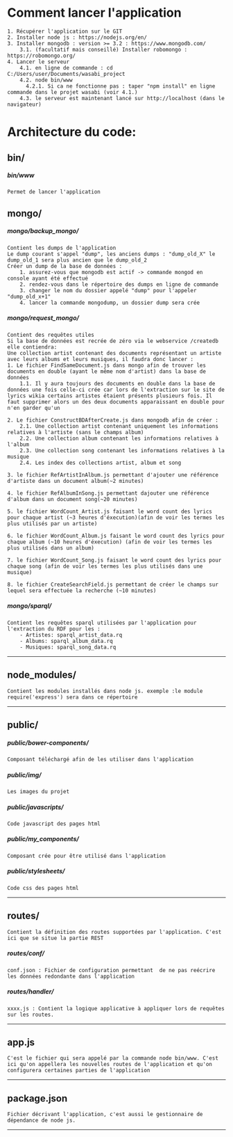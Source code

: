 
Comment lancer l'application
=======
 	1. Récupérer l'application sur le GIT
  	2. Installer node js : https://nodejs.org/en/
  	3. Installer mongodb : version >= 3.2 : https://www.mongodb.com/  
  		3.1. (facultatif mais conseillé) Installer robomongo : https://robomongo.org/
  	4. Lancer le serveur  
		4.1. en ligne de commande : cd C:/Users/user/Documents/wasabi_project  
        4.2. node bin/www  
          4.2.1. Si ca ne fonctionne pas : taper "npm install" en ligne commande dans le projet wasabi (voir 4.1.)  
        4.3. le serveur est maintenant lancé sur http://localhost (dans le navigateur)



Architecture du code:
=======
## bin/
##### bin/www  
	Permet de lancer l'application  



## mongo/
##### mongo/backup_mongo/  
	Contient les dumps de l'application  
	Le dump courant s'appel "dump", les anciens dumps : "dump_old_X" le dump_old_1 sera plus ancien que le dump_old_2  
	Créer un dump de la base de données :   
		1. assurez-vous que mongodb est actif -> commande mongod en console ayant été effectué  
		2. rendez-vous dans le répertoire des dumps en ligne de commande   
		3. changer le nom du dossier appelé "dump" pour l'appeler "dump_old_x+1"  
		4. lancer la commande mongodump, un dossier dump sera crée  



##### mongo/request_mongo/  
	Contient des requêtes utiles  
	Si la base de données est recrée de zéro via le webservice /createdb elle contiendra:  
	Une collection artist contenant des documents représentant un artiste avec leurs albums et leurs musiques, il faudra donc lancer :  
	1. Le fichier FindSameDocument.js dans mongo afin de trouver les documents en double (ayant le même nom d'artist) dans la base de 	données
		1.1. Il y aura toujours des documents en double dans la base de données une fois celle-ci crée car lors de l'extraction sur le site de lyrics wikia certains artistes étaient présents plusieurs fois. Il faut supprimer alors un des deux documents apparaissant en double pour n'en garder qu'un

	2. Le fichier ConstructBDAfterCreate.js dans mongodb afin de créer :
		2.1. Une collection artist contenant uniquement les informations relatives à l'artiste (sans le champs album)
		2.2. Une collection album contenant les informations relatives à l'album
		2.3. Une collection song contenant les informations relatives à la musique
		2.4. Les index des collections artist, album et song

	3. le fichier RefArtistInAlbum.js permettant d'ajouter une référence d'artiste dans un document album(~2 minutes)

	4. le fichier RefAlbumInSong.js permettant dajouter une référence d'album dans un document song(~20 minutes)

	5. le fichier WordCount_Artist.js faisant le word count des lyrics pour chaque artist (~3 heures d'éxecution)(afin de voir les termes les plus utilisés par un artiste)

	6. le fichier WordCount_Album.js faisant le word count des lyrics pour chaque album (~10 heures d'éxecution) (afin de voir les termes les plus utilisés dans un album)

	7. le fichier WordCount_Song.js faisant le word count des lyrics pour chaque song (afin de voir les termes les plus utilisés dans une musique)

	8. le fichier CreateSearchField.js permettant de créer le champs sur lequel sera effectuée la recherche (~10 minutes)



##### mongo/sparql/
	Contient les requêtes sparql utilisées par l'application pour l'extraction du RDF pour les :  
		- Artistes: sparql_artist_data.rq  
		- Albums: sparql_album_data.rq  
		- Musiques: sparql_song_data.rq  
___



## node_modules/
	Contient les modules installés dans node js. exemple :le module require('express') sera dans ce répertoire  
___



## public/
##### public/bower-components/  
	Composant téléchargé afin de les utiliser dans l'application

##### public/img/  
	Les images du projet

##### public/javascripts/ 
	Code javascript des pages html

##### public/my_components/  
	Composant crée pour être utilisé dans l'application  

##### public/stylesheets/  
	Code css des pages html  
___



## routes/
	Contient la définition des routes supportées par l'application. C'est ici que se situe la partie REST  
##### routes/conf/  
	conf.json : Fichier de configuration permettant  de ne pas reécrire les données redondante dans l'application  
##### routes/handler/  
	xxxx.js : Contient la logique applicative à appliquer lors de requêtes sur les routes.   
___



## app.js
	C'est le fichier qui sera appelé par la commande node bin/www. C'est ici qu'on appellera les nouvelles routes de l'application et qu'on configurera certaines parties de l'application  
___



## package.json
	Fichier décrivant l'application, c'est aussi le gestionnaire de dépendance de node js. 
___


